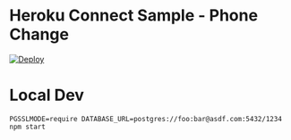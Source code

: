 # Heroku Connect Sample - Phone Change

[![Deploy](https://www.herokucdn.com/deploy/button.png)](https://heroku.com/deploy?template=https://github.com/chadevanssf/heroku-connect-phone-change)

# Local Dev

    PGSSLMODE=require DATABASE_URL=postgres://foo:bar@asdf.com:5432/1234 npm start
